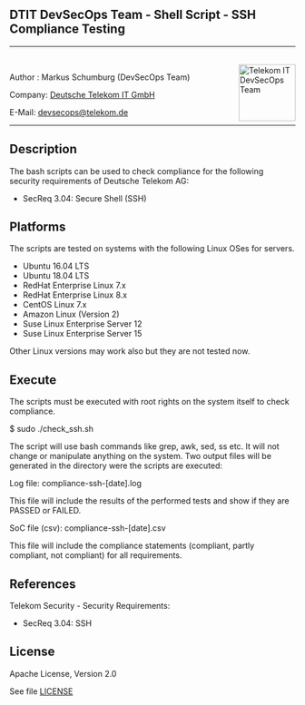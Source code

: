 <!---
# tel-it-security-automation :- Ansible roles for automated security hardening.  
# Copyright (c) 2019 Markus Schumburg, [...] Deutsche Telekom AG 
# contact: devsecops@telekom.de 
# This file is distributed under the conditions of the Apache-2.0 license. 
# For details see the files LICENSING, LICENSE, and/or COPYING on the toplevel.
--->
## DTIT DevSecOps Team - Shell Script - SSH Compliance Testing
---
<br>
<img align="right" src="../images/logo-cop-&-car-200x200.png" alt="Telekom IT DevSecOps Team" height="100" width="100">

Author : Markus Schumburg (DevSecOps Team)

Company: [Deutsche Telekom IT GmbH](https://www.telekom.com)

E-Mail: [devsecops@telekom.de](devsecops@telekom.de)

---

## Description

The bash scripts can be used to check compliance for the following security
requirements of Deutsche Telekom AG:

- SecReq 3.04: Secure Shell (SSH)

## Platforms

The scripts are tested on systems with the following Linux OSes for servers.

- Ubuntu 16.04 LTS
- Ubuntu 18.04 LTS
- RedHat Enterprise Linux 7.x
- RedHat Enterprise Linux 8.x
- CentOS Linux 7.x
- Amazon Linux (Version 2)
- Suse Linux Enterprise Server 12
- Suse Linux Enterprise Server 15

Other Linux versions may work also but they are not tested now.

## Execute

The scripts must be executed with root rights on the system itself to check compliance.

$ sudo ./check_ssh.sh

The script will use bash commands like grep, awk, sed, ss etc. It will not change or manipulate anything on the system. Two output files will be generated in the directory were the scripts are executed:

Log file: compliance-ssh-[date].log

This file will include the results of the performed tests and show if they are PASSED or FAILED.

SoC file (csv): compliance-ssh-[date].csv

This file will include the compliance statements (compliant, partly compliant, not compliant) for all requirements.

## References

Telekom Security - Security Requirements:
- SecReq 3.04: SSH

## License

Apache License, Version 2.0

See file [LICENSE](./LICENSE)
